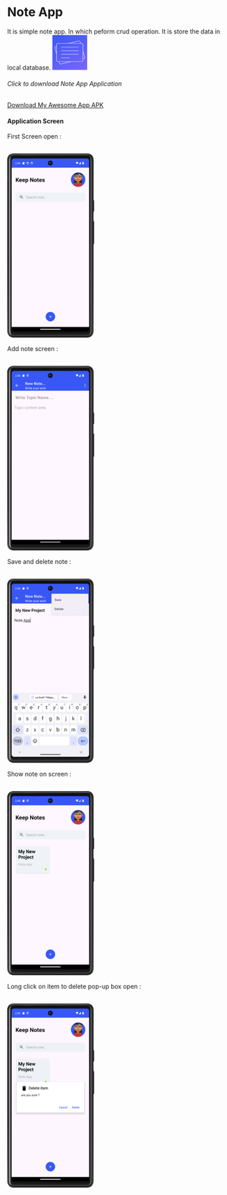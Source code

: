 <h1>Note App</h1>
It is simple note app. In which peform crud operation. It is store the data in local database.
<img src="app/src/main/ic_launcher-playstore.png" alt = "App Icon" width="80" height="80"/>
<h6>Click to download Note App Application</h6>

<a href="https://github.com/mauryanitish/Notes-App/releases/download/Version/app-debug.apk" title="Download" download>
    Download My Awesome App APK
</a>
<br>
<h4>Application Screen</h4>
<p>First Screen open : </p><br>
<img src="pic/StartScreen.png" width="200px"/> 
<br>
<p>Add note screen : </p><br>
<img src="pic/AddNoteScreen.png" width="200px"/> 
<br>
<p>Save and delete note : </p><br>
<img src="pic/Icons.png" width="200px"/> 
<br>
<p>Show note on screen : </p><br>
<img src="pic/AfterAddNote.png" width="200px"/> 
<br>
<p>Long click on item to delete pop-up box open : </p><br>
<img src="pic/Delete.png" width="200px"/>
    
